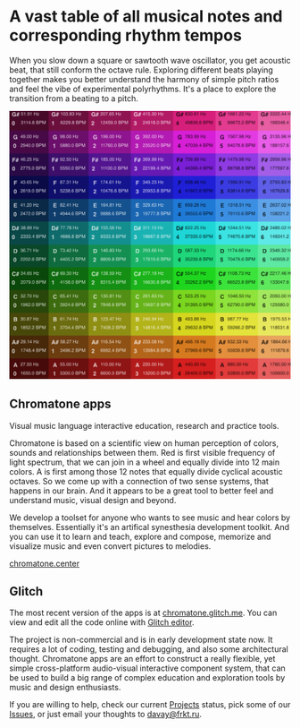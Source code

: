 # A vast table of all musical notes and corresponding rhythm tempos

When you slow down a square or sawtooth wave oscillator, you get acoustic beat, that still conform the octave rule. Exploring different beats playing together makes you better understand the harmony of simple pitch ratios and feel the vibe of experimental polyrhythms. It's a place to explore the transition from a beating to a pitch.

![screen](screenshot.png)

## Chromatone apps

Visual music language interactive education, research and practice tools.

Chromatone is based on a scientific view on human perception of colors, sounds and relationships between them.
Red is first visible frequency of light spectrum, that we can join in a wheel and equally divide into 12 main colors. A is first among those 12 notes that equally divide cyclical acoustic octaves. So we come up with a connection of two sense systems, that happens in our brain. And it appears to be a great tool to better feel and understand music, visual design and beyond.

We develop a toolset for anyone who wants to see music and hear colors by themselves. Essentially it's an artifical synesthesia development toolkit. And you can use it to learn and teach, explore and compose, memorize and visualize music and even convert pictures to melodies.

[chromatone.center](https://chromatone.center)

## Glitch

The most recent version of the apps is at [chromatone.glitch.me](https://chromatone.glitch.me/). You can view and edit all the code online with [Glitch editor](https://glitch.com/edit/#!/chromatone).

The project is non-commercial and is in early development state now. It requires a lot of coding, testing and debugging, and also some architectural thought. Chromatone apps are an effort to construct a really flexible, yet simple cross-platform audio-visual interactive component system, that can be used to build a big range of complex education and exploration tools by music and design enthusiasts.

If you are willing to help, check our current [Projects](https://github.com/DeFUCC/chromatone/projects) status, pick some of our [Issues](https://github.com/DeFUCC/chromatone/issues), or just email your thoughts to [davay@frkt.ru](mailto:davay@frkt.ru).
